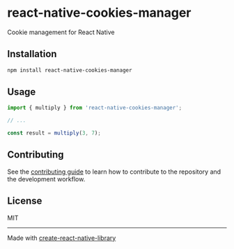 # react-native-cookies-manager

Cookie management for React Native

## Installation

```sh
npm install react-native-cookies-manager
```

## Usage


```js
import { multiply } from 'react-native-cookies-manager';

// ...

const result = multiply(3, 7);
```


## Contributing

See the [contributing guide](CONTRIBUTING.md) to learn how to contribute to the repository and the development workflow.

## License

MIT

---

Made with [create-react-native-library](https://github.com/callstack/react-native-builder-bob)
